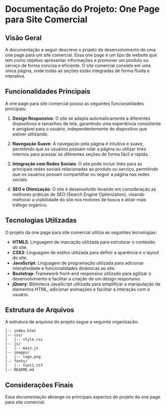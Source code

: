 # Documentação do Projeto: One Page para Site Comercial

## Visão Geral

A  documentação a seguir descreve o projeto de desenvolvimento de uma one page para um site comercial. Essa one page é um tipo de website que tem como objetivo apresentar informações e promover um produto ou serviço de forma concisa e eficiente. O site comercial consiste em uma única página, onde todas as seções estão integradas de forma fluida e interativa.

## Funcionalidades Principais

A one page para site comercial possui as seguintes funcionalidades principais:

1. **Design Responsivo**: O site se adapta automaticamente a diferentes dispositivos e tamanhos de tela, garantindo uma experiência consistente e amigável para o usuário, independentemente do dispositivo que estiver utilizando.

2. **Navegação Suave**: A navegação pela página é intuitiva e suave, permitindo que os usuários possam rolar a página ou utilizar links internos para acessar as diferentes seções de forma fácil e rápida.

3. **Integração com Redes Sociais**: O site pode incluir links para as principais redes sociais relacionadas ao produto ou serviço, permitindo que os usuários possam compartilhar ou seguir a página nas redes sociais.

4. **SEO e Otimização**: O site é desenvolvido levando em consideração as melhores práticas de SEO (Search Engine Optimization), visando melhorar a visibilidade do site nos motores de busca e atrair mais tráfego orgânico.

## Tecnologias Utilizadas

O projeto da one page para site comercial utiliza as seguintes tecnologias:

- **HTML5**: Linguagem de marcação utilizada para estruturar o conteúdo do site.
- **CSS3**: Linguagem de estilos utilizada para definir a aparência e o layout do site.
- **JavaScript**: Linguagem de programação utilizada para adicionar interatividade e funcionalidades dinâmicas ao site.
- **Bootstrap**: Framework front-end responsivo utilizado para agilizar o desenvolvimento e facilitar a criação de um design responsivo.
- **jQuery**: Biblioteca JavaScript utilizada para simplificar a manipulação de elementos HTML, adicionar animações e facilitar a interação com o usuário.

## Estrutura de Arquivos

A estrutura de arquivos do projeto segue a seguinte organização:

```
|-- index.html
|-- css/
|   |-- style.css
|-- js/
|   |-- main.js
|-- images/
|   |-- logo.png
|-- fonts/
|   |-- font1.ttf
|-- README.md
```

## Considerações Finais

Essa documentação abrange os principais aspectos do projeto da one page para site comercial.
